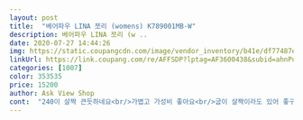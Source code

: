 ```yaml
---
layout: post 
title:  "베어파우 LINA 쪼리 (womens) K789001MB-W" 
description: 베어파우 LINA 쪼리 (w ..
date: 2020-07-27 14:44:26 
img: https://static.coupangcdn.com/image/vendor_inventory/b41e/df77487eb539f566818eeb9f2664f276c1291a4808fe5669833d64d49153.jpg 
linkUrl: https://link.coupang.com/re/AFFSDP?lptag=AF3600438&subid=ahnPublicAsk&pageKey=1634761468&itemId=2788253678&vendorItemId=70777973673&traceid=V0-113-da274d8d97b8888c 
categories: [1007] 
color: 353535 
price: 15200 
author: Ask View Shop 
cont:  "240이 살짝 큰듯하네요<br/>가볍고 가성비 좋아요<br/>굽이 살짝이라도 있어 좋구요<br/>샌들은 크게 신느니 차라리 작은거 신는게 나은거 같아요<br/>생각보다 별루예요ᆢ 냄새도 넘 심해요<br/>원래 240신는데 230사도 될뻔했어요<br/>저렴한 가격에 넘 잘 잘샀어요<br/>첨 받았을때 냄새가 좀 나긴하지만 금방 빠지긴하네요<br/>편하고 예뻐요<br/>하나 더 사러 들어왔는데 230없네요 ㅠ  ㅠ<br/>" 
---
```


